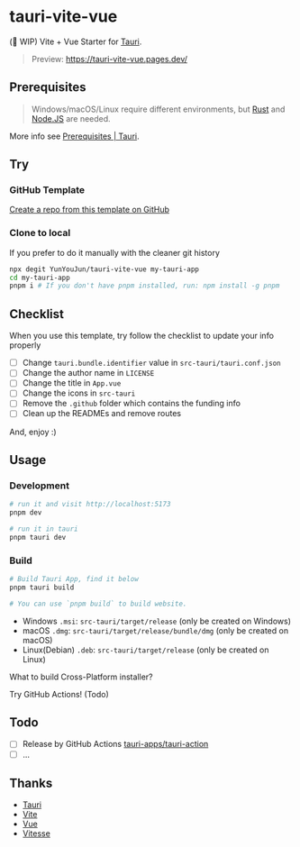 # tauri-vite-vue

(🧪 WIP) Vite + Vue Starter for [Tauri](https://tauri.app/).

> Preview: <https://tauri-vite-vue.pages.dev/>

## Prerequisites

> Windows/macOS/Linux require different environments, but [Rust](https://www.rust-lang.org/) and [Node.JS](https://nodejs.org/) are needed.

More info see [Prerequisites | Tauri](https://tauri.app/v1/guides/getting-started/prerequisites).

## Try

### GitHub Template

[Create a repo from this template on GitHub](https://github.com/YunYouJun/tauri-vite-vue/generate)

### Clone to local

If you prefer to do it manually with the cleaner git history

```bash
npx degit YunYouJun/tauri-vite-vue my-tauri-app
cd my-tauri-app
pnpm i # If you don't have pnpm installed, run: npm install -g pnpm
```

## Checklist

When you use this template, try follow the checklist to update your info properly

- [ ] Change `tauri.bundle.identifier` value in `src-tauri/tauri.conf.json`
- [ ] Change the author name in `LICENSE`
- [ ] Change the title in `App.vue`
- [ ] Change the icons in `src-tauri`
- [ ] Remove the `.github` folder which contains the funding info
- [ ] Clean up the READMEs and remove routes

And, enjoy :)

## Usage

### Development

```bash
# run it and visit http://localhost:5173
pnpm dev

# run it in tauri
pnpm tauri dev
```

### Build

```bash
# Build Tauri App, find it below
pnpm tauri build

# You can use `pnpm build` to build website.
```

- Windows `.msi`: `src-tauri/target/release` (only be created on Windows)
- macOS `.dmg`: `src-tauri/target/release/bundle/dmg` (only be created on macOS)
- Linux(Debian) `.deb`: `src-tauri/target/release` (only be created on Linux)

What to build Cross-Platform installer?

Try GitHub Actions! (Todo)

## Todo

- [ ] Release by GitHub Actions [tauri-apps/tauri-action](https://github.com/tauri-apps/tauri-action#creating-a-release-and-uploading-the-tauri-bundles)
- [ ] ...

## Thanks

- [Tauri](https://github.com/tauri-apps/tauri)
- [Vite](https://github.com/vitejs/vite)
- [Vue](https://github.com/vuejs/core)
- [Vitesse](https://github.com/antfu/vitesse)
